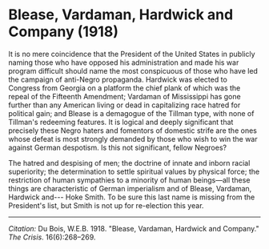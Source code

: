 <!--
title:   Blease, Vardaman, Hardwick and Company
author:  Du Bois, W.E.B.
journal: The Crisis
year:    1918
volume:  16
issue:   6
pages:   268-269
-->

# Blease, Vardaman, Hardwick and Company (1918)

It is no mere coincidence that the President of the United States in publicly naming those who have opposed his administration and made his war program difficult should name the most conspicuous of those who have led the campaign of anti-Negro propaganda. Hardwick was elected to Congress from Georgia on a platform the chief plank of which was the repeal of the Fifteenth Amendment; Vardaman of Mississippi has gone further than any American living or dead in capitalizing race hatred for political gain; and Blease is a demagogue of the Tillman type, with none of Tillman's redeeming features. It is logical and deeply significant that precisely these Negro haters and fomentors of domestic strife are the ones whose defeat is most strongly demanded by those who wish to win the war against German despotism. Is this not significant, fellow Negroes?

The hatred and despising of men; the doctrine of innate and inborn racial superiority; the determination to settle spiritual values by physical force; the restriction of human sympathies to a minority of human beings—all these things are characteristic of German imperialism and of Blease, Vardaman, Hardwick and--- Hoke Smith. To be sure this last name is missing from the President's list, but Smith is not up for re-election this year.

______________
*Citation:* Du Bois, W.E.B. 1918. "Blease, Vardaman, Hardwick and Company." *The Crisis*. 16(6):268&ndash;269.